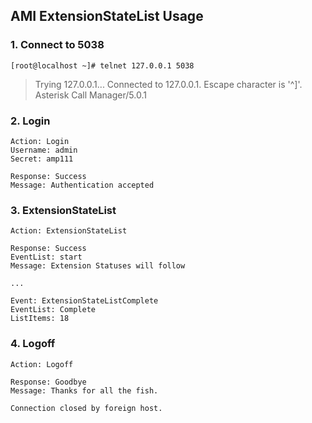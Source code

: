 ## AMI ExtensionStateList Usage

### 1. Connect to 5038

	[root@localhost ~]# telnet 127.0.0.1 5038

>	Trying 127.0.0.1...
>	Connected to 127.0.0.1.
>	Escape character is '^]'.
>	Asterisk Call Manager/5.0.1

### 2. Login

	Action: Login
	Username: admin
	Secret: amp111

>
	Response: Success
	Message: Authentication accepted

### 3. ExtensionStateList

	Action: ExtensionStateList

>
	Response: Success
	EventList: start
	Message: Extension Statuses will follow
>
	...
>
	Event: ExtensionStateListComplete
	EventList: Complete
	ListItems: 18

### 4. Logoff

	Action: Logoff

>
	Response: Goodbye
	Message: Thanks for all the fish.
>
	Connection closed by foreign host.





